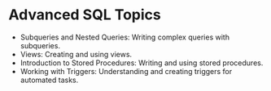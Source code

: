 # Advanced SQL Topics

- Subqueries and Nested Queries: Writing complex queries with subqueries.
- Views: Creating and using views.
- Introduction to Stored Procedures: Writing and using stored procedures.
- Working with Triggers: Understanding and creating triggers for automated tasks.

